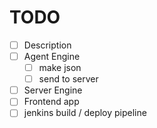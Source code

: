 
# TODO
- [ ] Description
- [ ] Agent Engine
  - [ ] make json
  - [ ] send to server
- [ ] Server Engine
- [ ] Frontend app
- [ ] jenkins build / deploy pipeline
